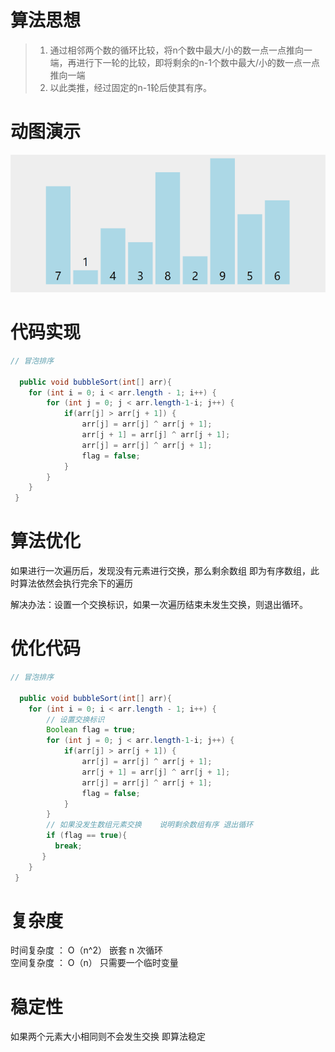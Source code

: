 #  算法思想


 > 1. 通过相邻两个数的循环比较，将n个数中最大/小的数一点一点推向一端，再进行下一轮的比较，即将剩余的n-1个数中最大/小的数一点一点推向一端
 > 2. 以此类推，经过固定的n-1轮后使其有序。 

#  动图演示
![冒泡](../img/冒泡排序.gif)


#  代码实现

```java
// 冒泡排序
                                
  public void bubbleSort(int[] arr){                
    for (int i = 0; i < arr.length - 1; i++) {
        for (int j = 0; j < arr.length-1-i; j++) {         
            if(arr[j] > arr[j + 1]) {                      
                arr[j] = arr[j] ^ arr[j + 1];              
                arr[j + 1] = arr[j] ^ arr[j + 1];          
                arr[j] = arr[j] ^ arr[j + 1];    
                flag = false;  	
            }                                              
        }
    }                                                      
 }  

```

# 算法优化
如果进行一次遍历后，发现没有元素进行交换，那么剩余数组
即为有序数组，此时算法依然会执行完余下的遍历

解决办法：设置一个交换标识，如果一次遍历结束未发生交换，则退出循环。

# 优化代码


```java
// 冒泡排序
                                
  public void bubbleSort(int[] arr){                
    for (int i = 0; i < arr.length - 1; i++) {  
        // 设置交换标识
        Boolean flag = true; 
        for (int j = 0; j < arr.length-1-i; j++) {         
            if(arr[j] > arr[j + 1]) {                      
                arr[j] = arr[j] ^ arr[j + 1];              
                arr[j + 1] = arr[j] ^ arr[j + 1];          
                arr[j] = arr[j] ^ arr[j + 1];    
                flag = false;  	
            }                                              
        }
        // 如果没发生数组元素交换    说明剩余数组有序 退出循环
        if (flag == true){      
          break;           
       }                       
    }                                                      
 }  

```

#  复杂度
时间复杂度 ： O（n^2） 嵌套 n 次循环  
空间复杂度 ： O（n）       只需要一个临时变量

#  稳定性
如果两个元素大小相同则不会发生交换  即算法稳定
